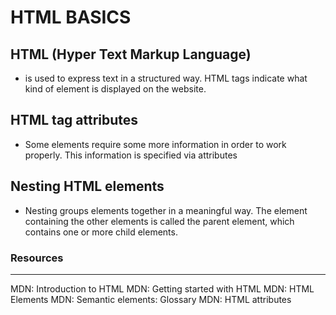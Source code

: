 # HTML BASICS

## HTML (Hyper Text Markup Language) 
- is used to express text in a structured way. HTML tags indicate what kind of element is displayed on the website.

## HTML tag attributes
- Some elements require some more information in order to work properly. This information is specified via attributes

## Nesting HTML elements
- Nesting groups elements together in a meaningful way. The element containing the other elements is called the parent element, which contains one or more child elements.

### Resources
---
MDN: Introduction to HTML
MDN: Getting started with HTML
MDN: HTML Elements
MDN: Semantic elements: Glossary
MDN: HTML attributes